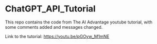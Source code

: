 # ChatGPT_API_Tutorial

This repo contains the code from The AI Advantage youtube tutorial, with some comments added and messages changed.

Link to the tutorial: https://youtu.be/pGOyw_M1mNE
